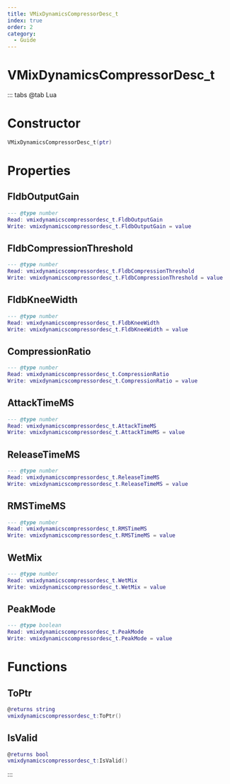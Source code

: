 ```yaml
---
title: VMixDynamicsCompressorDesc_t
index: true
order: 2
category:
  - Guide
---
```


# VMixDynamicsCompressorDesc_t

::: tabs
@tab Lua
# Constructor
```lua
VMixDynamicsCompressorDesc_t(ptr)
```
# Properties
## FldbOutputGain 
```lua
--- @type number
Read: vmixdynamicscompressordesc_t.FldbOutputGain
Write: vmixdynamicscompressordesc_t.FldbOutputGain = value
```
## FldbCompressionThreshold 
```lua
--- @type number
Read: vmixdynamicscompressordesc_t.FldbCompressionThreshold
Write: vmixdynamicscompressordesc_t.FldbCompressionThreshold = value
```
## FldbKneeWidth 
```lua
--- @type number
Read: vmixdynamicscompressordesc_t.FldbKneeWidth
Write: vmixdynamicscompressordesc_t.FldbKneeWidth = value
```
## CompressionRatio 
```lua
--- @type number
Read: vmixdynamicscompressordesc_t.CompressionRatio
Write: vmixdynamicscompressordesc_t.CompressionRatio = value
```
## AttackTimeMS 
```lua
--- @type number
Read: vmixdynamicscompressordesc_t.AttackTimeMS
Write: vmixdynamicscompressordesc_t.AttackTimeMS = value
```
## ReleaseTimeMS 
```lua
--- @type number
Read: vmixdynamicscompressordesc_t.ReleaseTimeMS
Write: vmixdynamicscompressordesc_t.ReleaseTimeMS = value
```
## RMSTimeMS 
```lua
--- @type number
Read: vmixdynamicscompressordesc_t.RMSTimeMS
Write: vmixdynamicscompressordesc_t.RMSTimeMS = value
```
## WetMix 
```lua
--- @type number
Read: vmixdynamicscompressordesc_t.WetMix
Write: vmixdynamicscompressordesc_t.WetMix = value
```
## PeakMode 
```lua
--- @type boolean
Read: vmixdynamicscompressordesc_t.PeakMode
Write: vmixdynamicscompressordesc_t.PeakMode = value
```
# Functions
## ToPtr
```lua
@returns string
vmixdynamicscompressordesc_t:ToPtr()
```
## IsValid
```lua
@returns bool
vmixdynamicscompressordesc_t:IsValid()
```

:::